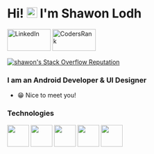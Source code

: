 # Hi! <img src="https://user-images.githubusercontent.com/1303154/88677602-1635ba80-d120-11ea-84d8-d263ba5fc3c0.gif" width="24px" height="24px" alt="hi"> I'm Shawon Lodh 

<p align="left">
<a href="https://www.linkedin.com/in/shawon-lodh">
<img src="https://www.logo.wine/a/logo/LinkedIn/LinkedIn-Logo.wine.svg" alt="LinkedIn" width="100" height="50"/></a> 
<a href="https://profile.codersrank.io/user/shawon-lodh">
<img src="https://codersrank.io/wp-content/uploads/2019/11/cr-logo-horizontal-1.svg" alt="CodersRank" width="100" height="50"/></a> 

[![shawon's Stack Overflow Reputation](https://img.shields.io/stackexchange/stackoverflow/r/17956869?color=orange&label=reputation&logo=stackoverflow&style=for-the-badge)](https://stackoverflow.com/users/17956869 "shawon's Stack Overflow Reputation")  
    
</p>

### I am an Android Developer & UI Designer
  
  * 😁 Nice to meet you!  
  
<!--   ![Anurag's github stats](https://github-readme-stats.vercel.app/api?username=enikebraimoh&show_icons=true&title_color=ffffff&theme=dracula&icon_color=#7FFF00) -->
  
  
  <h3>Technologies</h3>
<p>
<img height=50 src="https://www.vectorlogo.zone/logos/kotlinlang/kotlinlang-ar21.svg"/>
 
<img height=50 src="https://www.vectorlogo.zone/logos/android/android-ar21.svg">
 
<img height="50" src="https://www.vectorlogo.zone/logos/git-scm/git-scm-ar21.svg">
 
 <img height=50 src="https://www.vectorlogo.zone/logos/java/java-ar21.svg"/>
 
  <img height=50 src="https://www.vectorlogo.zone/logos/github/github-ar21.svg"/>
 
</p>
  

<!--
**enikebraimoh/enikebraimoh** is a ✨ _special_ ✨ repository because its `README.md` (this file) appears on your GitHub profile.

Here are some ideas to get you started:

- 🔭 I’m currently working on ...
- 🌱 I’m currently learning ...
- 👯 I’m looking to collaborate on ...
* 🤔 I’m looking for help with ...
- 💬 Ask me about ...
- 📫 How to reach me: ...
- 😄 Pronouns: ...
- ⚡ Fun fact: ...
-->
